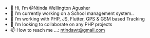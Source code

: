 - 👋 Hi, I’m @Ntinda Wellington Agusher
- 👀  I’m currently working on a School management system..
- 🌱 I’m working with  PHP, JS, Flutter,  GPS & GSM based Tracking
- 💞️ I’m looking to collaborate on any PHP projects
- 📫 How to reach me ...: ntindawt@gmail.com

<!---
Ntindawt/Ntindawt is a ✨ special ✨ repository because its `README.md` (this file) appears on your GitHub profile.
You can click the Preview link to take a look at your changes.
--->
